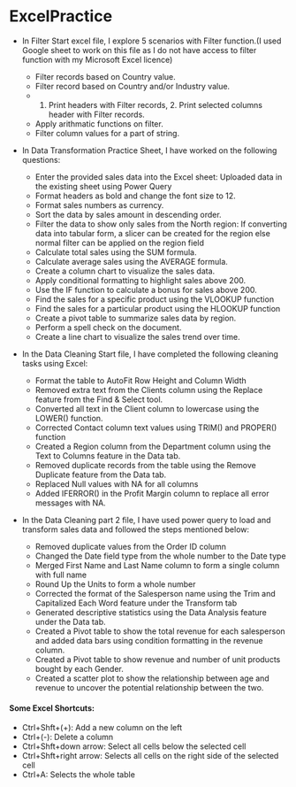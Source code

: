 # ExcelPractice

- In Filter Start excel file, I explore 5 scenarios with Filter function.(I used Google sheet to work on this file as I do not have access to filter function with my Microsoft Excel licence)
  - Filter records based on Country value.
  - Filter record based on Country and/or Industry value.
  - 1. Print headers with Filter records, 2. Print selected columns header with Filter records.
  - Apply arithmatic functions on filter.
  - Filter column values for a part of string.

- In Data Transformation Practice Sheet, I have worked on the following questions:
  - Enter the provided sales data into the Excel sheet: Uploaded data in the existing sheet using Power Query
  - Format headers as bold and change the font size to 12.
  - Format sales numbers as currency.
  - Sort the data by sales amount in descending order.
  - Filter the data to show only sales from the North region: If converting data into tabular form, a slicer can be created for the region else normal filter can be applied on the region field
  - Calculate total sales using the SUM formula.
  - Calculate average sales using the AVERAGE formula.
  - Create a column chart to visualize the sales data.
  - Apply conditional formatting to highlight sales above 200.
  - Use the IF function to calculate a bonus for sales above 200.
  - Find the sales for a specific product using the VLOOKUP function
  - Find the sales for a particular product using the HLOOKUP function
  - Create a pivot table to summarize sales data by region.
  - Perform a spell check on the document.
  - Create a line chart to visualize the sales trend over time.
  
- In the Data Cleaning Start file, I have completed the following cleaning tasks using Excel:
  
  - Format the table to AutoFit Row Height and Column Width
  - Removed extra text from the Clients column using the Replace feature from the Find & Select tool.
  - Converted all text in the Client column to lowercase using the LOWER() function.
  - Corrected Contact column text values using TRIM() and PROPER() function
  - Created a Region column from the Department column using the Text to Columns feature in the Data tab.
  - Removed duplicate records from the table using the Remove Duplicate feature from the Data tab.
  - Replaced Null values with NA for all columns
  - Added IFERROR() in the Profit Margin column to replace all error messages with NA.

- In the Data Cleaning part 2 file, I have used power query to load and transform sales data and followed the steps mentioned below:
  - Removed duplicate values from the Order ID column
  - Changed the Date field type from the whole number to the Date type
  - Merged First Name and Last Name column to form a single column with full name
  - Round Up the Units to form a whole number
  - Corrected the format of the Salesperson name using the Trim and Capitalized Each Word feature under the Transform tab
  - Generated descriptive statistics using the Data Analysis feature under the Data tab.
  - Created a Pivot table to show the total revenue for each salesperson and added data bars using condition formatting in the revenue column.
  - Created a Pivot table to show revenue and number of unit products bought by each Gender.
  - Created a scatter plot to show the relationship between age and revenue to uncover the potential relationship between the two.


#### Some Excel Shortcuts:

- Ctrl+Shft+(+): Add a new column on the left
- Ctrl+(-): Delete a column
- Ctrl+Shft+down arrow: Select all cells below the selected cell
- Ctrl+Shft+right arrow: Selects all cells on the right side of the selected cell
- Ctrl+A: Selects the whole table
